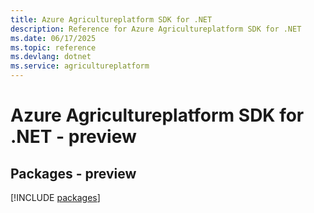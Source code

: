 ```yaml
---
title: Azure Agricultureplatform SDK for .NET
description: Reference for Azure Agricultureplatform SDK for .NET
ms.date: 06/17/2025
ms.topic: reference
ms.devlang: dotnet
ms.service: agricultureplatform
---
```

# Azure Agricultureplatform SDK for .NET - preview
## Packages - preview
[!INCLUDE [packages](agricultureplatform-index.md)]